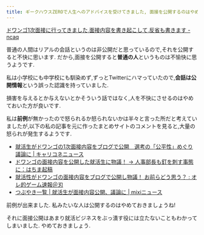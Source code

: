 ```yaml
---
title: ギークハウスZEROで人生へのアドバイスを受けてきました, 面接を公開するのはやめよう
---
```


[ドワンゴ1次面接に行ってきました,面接内容を書き起こして,反省も書きます - ncaq](https://www.ncaq.net/2017/04/12/)

普通の人間はリアルの会話というのは非公開だと思っているので,それを公開すると不快に思います.
だから,面接を公開すると**普通の人**というものは不愉快に思うようです.

私は小学校にも中学校にも馴染めず,ずっとTwitterにハマっていたので,**会話は公開情報**という誤った認識を持っていました.

損害を与えるとか与えないとかそういう話ではなく,人を不快にさせるのはやめておいた方が良いです.

私は**前例**が無かったので怒られるか怒られないかは半々と言った所だと考えていましたが,以下の私の記事を元に作ったまとめサイトのコメントを見ると,大量の怒られが発生するようです.

* [就活生がドワンゴの1次面接内容をブログで公開　選考の「公平性」めぐり議論に | キャリコネニュース](https://news.careerconnection.jp/?p=34211)
* [ドワンゴの面接内容を公開した就活生に物議！ → 人事部長も釘を刺す事態に：はちま起稿](http://blog.esuteru.com/archives/20012100.html)
* [就活性がドワンゴの面接内容をブログで公開し物議！ お前らどう思う？ : オレ的ゲーム速報＠刃](http://jin115.com/archives/52173290.html)
* [つぶやき一覧 | 就活生が面接内容公開、議論に | mixiニュース](http://news.mixi.jp/list_quote.pl?type=voice&sort=feedback_count&news_id=4525851)

前例が出来ました.
私みたいな人は公開するのはやめておきましょうね!

それに面接公開はあまり就活ビジネスをぶっ潰す役には立たないこともわかってしまいました.
やめておきましょう.
